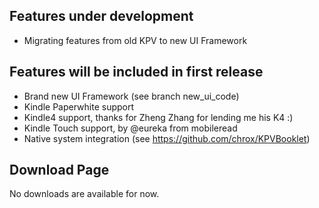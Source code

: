 ## Features under development
* Migrating features from old KPV to new UI Framework


## Features will be included in first release
* Brand new UI Framework (see branch new_ui_code)
* Kindle Paperwhite support
* Kindle4 support, thanks for Zheng Zhang for lending me his K4 :)
* Kindle Touch support, by @eureka from mobileread
* Native system integration (see https://github.com/chrox/KPVBooklet)


## Download Page
No downloads are available for now.